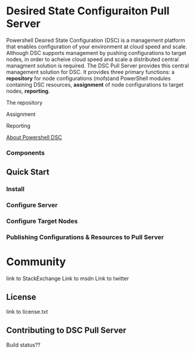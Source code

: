 # Desired State Configuraiton Pull Server

Powershell Desired State Configuration (DSC) is a management platform that enables configuration of your environment at cloud speed and scale. Although DSC supports management by pushing configurations to target nodes, in order to acheive cloud speed and scale a distributed central managment solution is required. The DSC Pull Server provides this central management solution for DSC. It provides three primary functions: a **repository** for node configurations (mofs)and PowerShell modules containing DSC resources, **assignment** of node configurations to target nodes, **reporting**.

The repository 

Assignment 

Reporting

[About Powershell DSC](https://technet.microsoft.com/en-us/library/dn249912.aspx)

### Components

## Quick Start
### Install
### Configure Server
### Configure Target Nodes
### Publishing Configurations & Resources to Pull Server

# Community
link to StackExchange
Link to msdn 
Link to twitter

## License
link to license.txt

## Contributing to DSC Pull Server
Build status??

